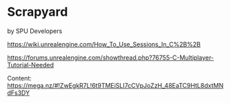 # Scrapyard
by SPU Developers

https://wiki.unrealengine.com/How_To_Use_Sessions_In_C%2B%2B

https://forums.unrealengine.com/showthread.php?76755-C-Multiplayer-Tutorial-Needed

Content: https://mega.nz/#!ZwEgkR7L!6t9TMEiSLI7cCVpJoZzH_48EaTC9HtL8dxtMNdFs3DY
